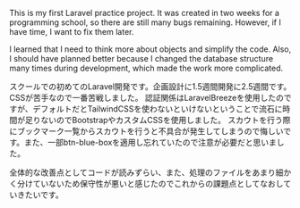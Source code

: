 This is my first Laravel practice project.
It was created in two weeks for a programming school, so there are still many bugs remaining.
However, if I have time, I want to fix them later.

I learned that I need to think more about objects and simplify the code.
Also, I should have planned better because I changed the database structure many times during development, which made the work more complicated.

スクールでの初めてのLaravel開発です。企画設計に1.5週間開発に2.5週間です。CSSが苦手なので一番苦戦しました。
認証関係はLaravelBreezeを使用したのですが、デフォルトだとTailwindCSSを使わないといけないということで流石に時間が足りないのでBootstrapやカスタムCSSを使用しました。
スカウトを行う際にブックマーク一覧からスカウトを行うと不具合が発生してしまうので悔しいです。また、一部btn-blue-boxを適用し忘れていたので注意が必要だと思いました。

全体的な改善点としてコードが読みずらい、また、処理のファイルをあまり細かく分けていないため保守性が悪いと感じたのでこれからの課題点としてなおしていきたいです。
